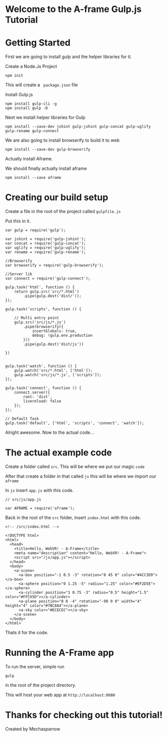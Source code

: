 # Welcome to the A-frame Gulp.js Tutorial


# Getting Started

First we are going to install gulp and the helper libraries for it.

Create a Node.Js Project

``` npm init ```

This will create a ``` package.json``` file

Install Gulp.js  

```
npm install gulp-cli -g
npm install gulp -D
```

Next we install helper libraries for Gulp

``` npm install --save-dev jshint gulp-jshint gulp-concat gulp-uglify gulp-rename gulp-connect ```

We are also going to install browserify to build it to web

``` npm install --save-dev gulp-browserify ```

Actually install Aframe.

We should finally actually install aframe

``` npm install --save aframe ```

# Creating our build setup

Create a file in the root of the project called ```gulpfile.js```

Put this in it.

```
var gulp = require('gulp');

var jshint = require('gulp-jshint');
var concat = require('gulp-concat');
var uglify = require('gulp-uglify');
var rename = require('gulp-rename');

//Browserify
var browserify = require('gulp-browserify');

//Server lib
var connect = require('gulp-connect');

gulp.task('html', function () {
    return gulp.src('src/*.html')
        .pipe(gulp.dest('dist/'));
});

gulp.task('scripts', function () {

    // Multi entry point
    gulp.src('src/js/*.js')
        .pipe(browserify({
            insertGlobals: true,
            debug: !gulp.env.production
        }))
        .pipe(gulp.dest('dist/js'))

})


gulp.task('watch', function () {
    gulp.watch('src/*.html', ['html']);
    gulp.watch('src/js/*.js', ['scripts']);
});

gulp.task('connect', function () {
    connect.server({
        root: 'dist',
        livereload: false
    });
});

// Default Task
gulp.task('default', ['html', 'scripts', 'connect', 'watch']);

```

Alright awesome. Now to the actual code...

# The actual example code

Create a folder called ```src```. This will be where we put our magic ```code```

After that create a folder in that called ```js``` this will be where we import our ```aframe```

In ```js``` insert ```app.js``` with this code.

```
// src/js/app.js

var AFRAME = require('aframe');
```

Back in the root of the ```src``` folder, insert ```index.html``` with this code.

```
<!-- /src/index.html -->

<!DOCTYPE html>
<html>
  <head>
    <title>Hello, WebVR! - A-Frame</title>
    <meta name="description" content="Hello, WebVR! - A-Frame">
    <script src="/js/app.js"></script>
  </head>
  <body>
    <a-scene>
      <a-box position="-1 0.5 -3" rotation="0 45 0" color="#4CC3D9"></a-box>
      <a-sphere position="0 1.25 -5" radius="1.25" color="#EF2D5E"></a-sphere>
      <a-cylinder position="1 0.75 -3" radius="0.5" height="1.5" color="#FFC65D"></a-cylinder>
      <a-plane position="0 0 -4" rotation="-90 0 0" width="4" height="4" color="#7BC8A4"></a-plane>
      <a-sky color="#ECECEC"></a-sky>
    </a-scene>
  </body>
</html>
```

Thats it for the code.

# Running the A-Frame app

To run the server, simple run

``` gulp ```

in the root of the project directory.

This will host your web app at ```http://localhost:8080```

# Thanks for checking out this tutorial!

Created by Mechasparrow
